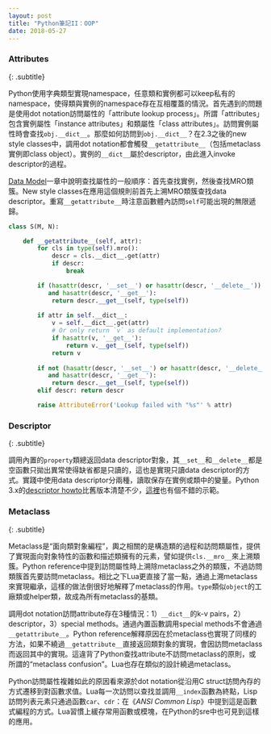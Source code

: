 ```yaml
---
layout: post
title: "Python筆記II：OOP"
date: 2018-05-27
---
```


### Attributes
{: .subtitle}

Python使用字典類型實現namespace，任意類和實例都可以keep私有的namespace，使得類與實例的namespace存在互相覆蓋的情況。<!-- more -->首先遇到的問題是使用dot notation訪問屬性的「attribute lookup process」。所謂「attributes」包含實例屬性「instance attributes」和類屬性「class attributes」。訪問實例屬性時會查找```obj.__dict__```。那麼如何訪問到```obj.__dict__```？在2.3之後的new style classes中，調用dot notation都會觸發```__getattribute__```（包括metaclass實例即class object）。實例的```__dict__```屬於descriptor，由此進入invoke descriptor的過程。

[Data Model](https://docs.python.org/2/reference/datamodel.html)一章中說明查找屬性的一般順序：首先查找實例，然後查找MRO類簇。New style classes在應用這個規則前首先上溯MRO類簇查找data descriptor。重寫```__getattribute__```時注意函數體內訪問```self```可能出現的無限遞歸。

```py
class S(M, N):

    def __getattribute__(self, attr):
        for cls in type(self).mro():
            descr = cls.__dict__.get(attr)
            if descr:
                break

        if (hasattr(descr, '__set__') or hasattr(descr, '__delete__')) \
           and hasattr(descr, '__get__'):
            return descr.__get__(self, type(self))
			
        if attr in self.__dict__:
            v = self.__dict__.get(attr)
            # Or only return `v` as default implementation?
            if hasattr(v, '__get__'):
                return v.__get__(self, type(self))
            return v
			
        if not (hasattr(descr, '__set__') or hasattr(descr, '__delete__')) \
           and hasattr(descr, '__get__'):
            return descr.__get__(self, type(self))
        elif descr: return descr

        raise AttributeError('Lookup failed with "%s"' % attr)
```

### Descriptor
{: .subtitle}

調用內置的```property```類總返回data descriptor對象，其```__set__```和```__delete__```都是空函數只拋出異常使得缺省都是只讀的，這也是實現只讀data descriptor的方式。實踐中使用data descriptor分兩種，讀取保存在實例或類中的變量。Python 3.x的[descriptor howto](https://docs.python.org/3.6/howto/descriptor.html)比舊版本清楚不少，[這裡](http://nbviewer.jupyter.org/urls/gist.github.com/ChrisBeaumont/5758381/raw/descriptor_writeup.ipynb)也有個不錯的示範。

### Metaclass
{: .subtitle}

Metaclass是“面向類對象編程”，輿之相關的是構造類的過程和訪問類屬性，提供了實現面向對象特性的函數和描述類擁有的元素，譬如提供```cls.__mro__```來上溯類簇。Python reference中提到訪問屬性時上溯除metaclass之外的類簇，不過訪問類簇首先要訪問metaclass。相比之下Lua更直接了當一點，通過上溯metaclass來實現繼承，這樣的做法倒很好地解釋了metaclass的作用。```type```類似```object```的工廠類或helper類，故成為所有metaclass的基類。

調用dot notation訪問attribute存在3種情況：1）```__dict__```的k-v pairs，2）descriptor，3）special methods。通過內置函數調用special methods不會通過```__getattribute__```。Python reference解釋原因在於metaclass也實現了同樣的方法，如果不繞過```__getattribute__```直接返回類對象的實現，會因訪問metaclass而返回其中的實現。這違背了Python查找attribute不訪問metaclass的原則，或所謂的“metaclass confusion”。Lua也存在類似的設計繞過metaclass。

Python訪問屬性複雜如此的原因看來源於dot notation從沿用C struct訪問內存的方式遷移到對函數求值。Lua每一次訪問以查找並調用```__index```函數為終點，Lisp訪問列表元素只通過函數```car```、```cdr```：在《*ANSI Common Lisp*》中提到這是函數式編程的方式。Lua習慣上緩存常用函數或模塊，在Python的sre中也可見到這樣的應用。
